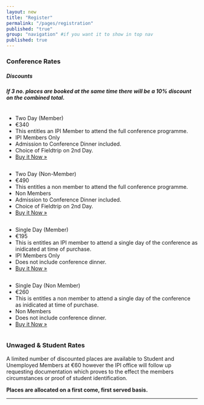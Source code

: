 ```yaml
---
layout: new
title: "Register"
permalink: "/pages/registration"
published: "true"
group: "navigation" #if you want it to show in top nav
published: true
---
```


### Conference Rates

<div class="panel radius callout">

<h5>Discounts<h5>
<p>If 3 no. places are booked at the same time there will be a 10% discount on the combined total.</p>

</div>

<div class="six columns">
<ul class="pricing-table">
  <li class="title">Two Day (Member)</li>
  <li class="price">€340</li>
  <li class="description">This entitles an IPI Member to attend the full conference programme.</li>
  <li class="bullet-item">IPI Members Only</li>
  <li class="bullet-item">Admission to Conference Dinner included.</li>
  <li class="bullet-item">Choice of Fieldtrip on 2nd Day.</li>
  <li class="cta-button"><a class="button radius" href="http://www.romancart.com/cart.asp?storeid=34538&itemcode=IPI2012MEMB">Buy it Now &raquo;</a>
  </li>
</ul>
</div>

<div class="six columns">
<ul class="pricing-table">
  <li class="title">Two Day (Non-Member)</li>
  <li class="price">€490</li>
  <li class="description">This entitles a non member to attend the full conference programme.</li>
  <li class="bullet-item">Non Members</li>
  <li class="bullet-item">Admission to Conference Dinner included.</li>
  <li class="bullet-item">Choice of Fieldtrip on 2nd Day.</li>
  <li class="cta-button"><a class="button radius alert" href="http://www.romancart.com/cart.asp?storeid=34538&itemcode=IPI2012NMB">Buy it Now &raquo;</a>
  </li>
</ul>
</div> 
<div class="six columns">
<ul class="pricing-table">
  <li class="title">Single Day (Member)</li>
  <li class="price">€195</li>
  <li class="description">This is entitles an IPI member to attend a single day of the conference as inidicated at time of purchase.</li>
  <li class="bullet-item">IPI Members Only</li>
  <li class="bullet-item">Does not include conference dinner.</li>
  <li class="cta-button"><a class="button radius" href="http://www.romancart.com/cart.asp?storeid=34538&itemcode=IPI2012MEMB1">Buy it Now &raquo;</a>
  </li>
</ul>
</div>
<div class="six columns">
<ul class="pricing-table">
  <li class="title">Single Day (Non Member)</li>
  <li class="price">€260</li>
  <li class="description">This is entitles a non member to attend a single day of the conference as inidicated at time of purchase.</li>
  <li class="bullet-item">Non Members</li>
  <li class="bullet-item">Does not include conference dinner.</li>
  <li class="cta-button"><a class="button radius alert" href="http://www.romancart.com/cart.asp?storeid=34538&itemcode=IPI2012NMB1">Buy it Now &raquo;</a>
  </li>
</ul>
</div>


### Unwaged & Student Rates

A limited number of discounted places are available to Student and Unemployed Members at €60 however the IPI office will follow up requesting documentation which proves to the effect the members circumstances or proof of student identification.

**Places are allocated on a first come, first served basis.**
<hr/>